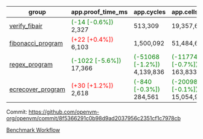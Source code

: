 | group | app.proof_time_ms | app.cycles | app.cells_used | leaf.proof_time_ms | leaf.cycles | leaf.cells_used |
| -- | -- | -- | -- | -- | -- | -- |
| [verify_fibair](https://github.com/openvm-org/openvm/blob/benchmark-results/benchmarks-pr/1256/verify_fibair-8f5366291c0b98d9ad2037956c2351cf1c7978cb.md) |<span style='color: green'>(-14 [-0.6%])</span> 2,327 |  513,309 |  19,357,682 |- | - | - |
| [fibonacci_program](https://github.com/openvm-org/openvm/blob/benchmark-results/benchmarks-pr/1256/fibonacci-8f5366291c0b98d9ad2037956c2351cf1c7978cb.md) |<span style='color: red'>(+22 [+0.4%])</span> 6,103 |  1,500,092 |  51,484,605 |- | - | - |
| [regex_program](https://github.com/openvm-org/openvm/blob/benchmark-results/benchmarks-pr/1256/regex-8f5366291c0b98d9ad2037956c2351cf1c7978cb.md) |<span style='color: green'>(-1022 [-5.6%])</span> 17,366 | <span style='color: green'>(-51068 [-1.2%])</span> 4,139,836 | <span style='color: green'>(-1177482 [-0.7%])</span> 163,833,427 |- | - | - |
| [ecrecover_program](https://github.com/openvm-org/openvm/blob/benchmark-results/benchmarks-pr/1256/ecrecover-8f5366291c0b98d9ad2037956c2351cf1c7978cb.md) |<span style='color: red'>(+30 [+1.2%])</span> 2,618 | <span style='color: green'>(-840 [-0.3%])</span> 284,561 | <span style='color: green'>(-20098 [-0.1%])</span> 15,054,935 |- | - | - |


Commit: https://github.com/openvm-org/openvm/commit/8f5366291c0b98d9ad2037956c2351cf1c7978cb

[Benchmark Workflow](https://github.com/openvm-org/openvm/actions/runs/12936807363)
